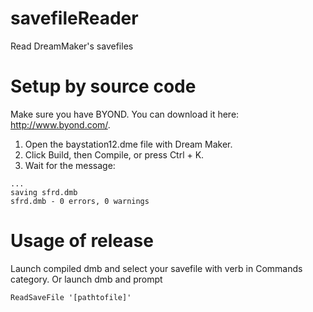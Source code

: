 # savefileReader
Read DreamMaker's savefiles


# Setup by source code

Make sure you have BYOND. You can download it here: http://www.byond.com/.
1. Open the baystation12.dme file with Dream Maker.
2. Click Build, then Compile, or press Ctrl + K.
3. Wait for the message:
```
...
saving sfrd.dmb
sfrd.dmb - 0 errors, 0 warnings
```  

# Usage of release
Launch compiled dmb and select your savefile with verb in Commands category.
Or launch dmb and prompt
```
ReadSaveFile '[pathtofile]'
```
<!--
Make sure you have your BYOND folder in your Windows' PATH
```
DreamSeaker sfrd.dmb -params "file=[filepath]"
```
-->
